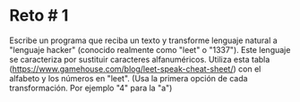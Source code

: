 # Reto # 1

Escribe un programa que reciba un texto y transforme lenguaje natural a "lenguaje hacker" (conocido realmente como "leet" o "1337"). Este lenguaje se caracteriza por sustituir caracteres alfanuméricos.
Utiliza esta tabla (https://www.gamehouse.com/blog/leet-speak-cheat-sheet/) con el alfabeto y los números en "leet". (Usa la primera opción de cada transformación. Por ejemplo "4" para la "a")
